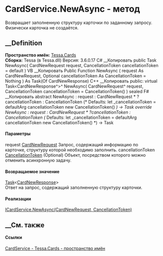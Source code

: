 # CardService.NewAsync - метод
Возвращает заполненную структуру карточки по заданному запросу. Физически
карточка не создаётся.
##  __Definition
 **Пространство имён:** [Tessa.Cards](N_Tessa_Cards.htm)  
 **Сборка:** Tessa (в Tessa.dll) Версия: 3.6.0.17
C# __Копировать
     public Task<CardNewResponse> NewAsync(
    	CardNewRequest request,
    	CancellationToken cancellationToken = default
    )
VB __Копировать
     Public Function NewAsync ( 
    	request As CardNewRequest,
    	Optional cancellationToken As CancellationToken = Nothing
    ) As Task(Of CardNewResponse)
C++ __Копировать
     public:
    virtual Task<CardNewResponse^>^ NewAsync(
    	CardNewRequest^ request, 
    	CancellationToken cancellationToken = CancellationToken()
    ) sealed
F# __Копировать
     abstract NewAsync : 
            request : CardNewRequest * 
            ?cancellationToken : CancellationToken 
    (* Defaults:
            let _cancellationToken = defaultArg cancellationToken new CancellationToken()
    *)
    -> Task<CardNewResponse> 
    override NewAsync : 
            request : CardNewRequest * 
            ?cancellationToken : CancellationToken 
    (* Defaults:
            let _cancellationToken = defaultArg cancellationToken new CancellationToken()
    *)
    -> Task<CardNewResponse> 
#### Параметры
request [CardNewRequest](T_Tessa_Cards_CardNewRequest.htm)
    Запрос, содержащий информацию по карточке, структуру которой необходимо заполнить.
cancellationToken
[CancellationToken](https://learn.microsoft.com/dotnet/api/system.threading.cancellationtoken)
(Optional)
    Объект, посредством которого можно отменить асинхронную задачу.
#### Возвращаемое значение
[Task](https://learn.microsoft.com/dotnet/api/system.threading.tasks.task-1)<[CardNewResponse](T_Tessa_Cards_CardNewResponse.htm)>  
Ответ на запрос, содержащий заполненную структуру карточки.
#### Реализации
[ICardService.NewAsync(CardNewRequest,
CancellationToken)](M_Tessa_Cards_ICardService_NewAsync.htm)  
##  __См. также
#### Ссылки
[CardService - ](T_Tessa_Cards_CardService.htm)
[Tessa.Cards - пространство имён](N_Tessa_Cards.htm)

